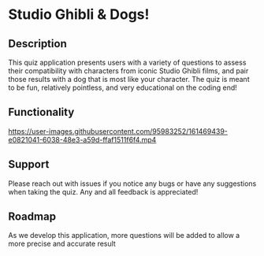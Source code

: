 # Studio Ghibli & Dogs!

## Description
This quiz application presents users with a variety of questions to assess their compatibility with characters from iconic Studio Ghibli films, and pair those results with a dog that is most like your character. The quiz is meant to be fun, relatively pointless, and very educational on the coding end!

## Functionality
https://user-images.githubusercontent.com/95983252/161469439-e0821041-6038-48e3-a59d-ffaf1511f6f4.mp4

## Support
Please reach out with issues if you notice any bugs or have any suggestions when taking the quiz. Any and all feedback is appreciated!

## Roadmap
As we develop this application, more questions will be added to allow a more precise and accurate result
